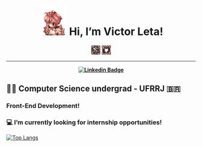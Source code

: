 <h1 align="center">
  <img src="img/charrag.gif" alt="meu personagem em ragnarok"> Hi, I’m Victor Leta!
  
<h4 align="center">
  
  ![magic sword skill](https://github.com/victorrlo/victorrlo/blob/main/img/5312.png)
  ![github icon skill](https://github.com/victorrlo/victorrlo/blob/main/img/githubicon3.png)
  
<hr>

[![Linkedin Badge](https://img.shields.io/badge/-Linkedin-blue?style=for-the-badge&logo=Linkedin&logoColor=white&link=https://github.com/victorrlo)](https://www.linkedin.com/in/victor-leta)

## 👨‍💻 Computer Science undergrad - UFRRJ 🇧🇷
### Front-End Development!
### 💻 I’m currently looking for internship opportunities!   

[![Top Langs](https://github-readme-stats.vercel.app/api/top-langs/?username=victorrlo&&show_icons=true&layout=compact&theme=dracula)](https://github.com/victorrlo)


<!---
victorrlo/victorrlo is a ✨ special ✨ repository because its `README.md` (this file) appears on your GitHub profile.
You can click the Preview link to take a look at your changes.
--->
